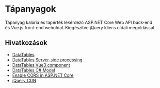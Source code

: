 # Tápanyagok

Tápanyag kalória és tápérték lekérdező ASP.NET Core Web API back-end és Vue.js front-end weboldal.
Kiegészítve jQuery kliens oldali megoldással.

## Hivatkozások

- [DataTables](https://datatables.net/)
- [DataTables Server-side processing](https://datatables.net/manual/server-side)
- [DataTables Vue3 component](https://datatables.net/manual/vue)
- [DataTables C# Model](https://learn.microsoft.com/en-us/answers/questions/898164/how-use-web-api-pagination-sorting-and-search-in-j)
- [Enable CORS in ASP.NET Core](https://learn.microsoft.com/en-us/aspnet/core/security/cors)
- [jQuery CDN](https://releases.jquery.com/)
